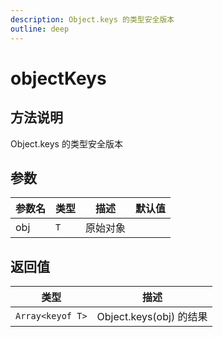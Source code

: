 ```yaml
---
description: Object.keys 的类型安全版本
outline: deep
---
```


# objectKeys

## 方法说明

Object.keys 的类型安全版本

## 参数

| 参数名 | 类型 | 描述 | 默认值 |
| --- | --- | --- | --- |
| obj | `T` | 原始对象 |  |

## 返回值

| 类型 | 描述 |
| --- | --- |
| `Array<keyof T>` | Object.keys(obj) 的结果 |
